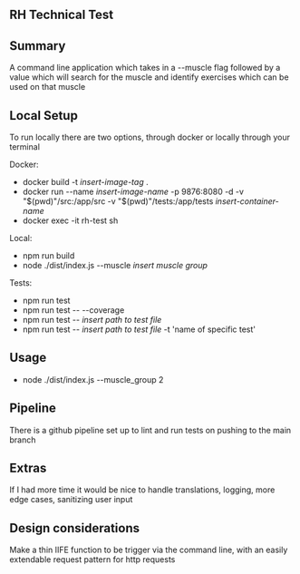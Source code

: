 ## RH Technical Test
## Summary
A command line application which takes in a --muscle flag followed by a value which will search for the muscle and identify exercises which can be used on that muscle

## Local Setup
To run locally there are two options, through docker or locally through your terminal

Docker:
- docker build -t *insert-image-tag* .
- docker run --name *insert-image-name* -p 9876:8080 -d -v "$(pwd)"/src:/app/src -v "$(pwd)"/tests:/app/tests  *insert-container-name* 
- docker exec -it rh-test sh

Local:
- npm run build
- node ./dist/index.js --muscle *insert muscle group*

Tests:

- npm run test
- npm run test -- --coverage
- npm run test -- *insert path to test file*
- npm run test -- *insert path to test file* -t 'name of specific test'

## Usage
- node ./dist/index.js --muscle_group 2

## Pipeline
There is a github pipeline set up to lint and run tests on pushing to the main branch

## Extras

If I had more time it would be nice to handle translations, logging, more edge cases, sanitizing user input

## Design considerations

Make a thin IIFE function to be trigger via the command line, with an easily extendable request pattern for http requests

